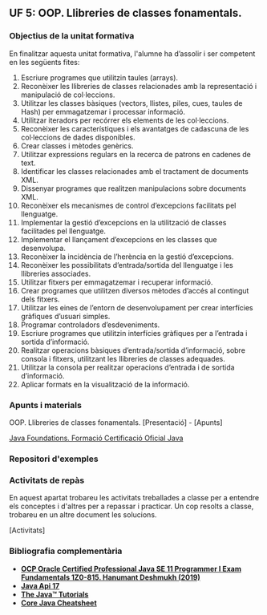 ## UF 5: OOP. Llibreries de classes fonamentals.

### Objectius de la unitat formativa

En finalitzar aquesta unitat formativa, l'alumne ha d’assolir i ser competent en les següents fites:

1. Escriure programes que utilitzin taules (arrays).
2. Reconèixer les llibreries de classes relacionades amb la representació i manipulació de col·leccions.
3. Utilitzar les classes bàsiques (vectors, llistes, piles, cues, taules de Hash) per emmagatzemar i processar informació.
4. Utilitzar iteradors per recórrer els elements de les col·leccions.
5. Reconèixer les característiques i els avantatges de cadascuna de les col·leccions de dades disponibles.
6. Crear classes i mètodes genèrics.
7. Utilitzar expressions regulars en la recerca de patrons en cadenes de text.
8. Identificar les classes relacionades amb el tractament de documents XML.
9. Dissenyar programes que realitzen manipulacions sobre documents XML.
10. Reconèixer els mecanismes de control d’excepcions facilitats pel llenguatge.
11. Implementar la gestió d’excepcions en la utilització de classes facilitades pel llenguatge.
12. Implementar el llançament d’excepcions en les classes que desenvolupa.
13. Reconèixer la incidència de l’herència en la gestió d’excepcions.
14. Reconèixer les possibilitats d’entrada/sortida del llenguatge i les llibreries associades.
15. Utilitzar fitxers per emmagatzemar i recuperar informació.
16. Crear programes que utilitzen diversos mètodes d’accés al contingut dels fitxers.
17. Utilitzar les eines de l’entorn de desenvolupament per crear interfícies gràfiques d’usuari simples.
18. Programar controladors d’esdeveniments.
19. Escriure programes que utilitzin interfícies gràfiques per a l’entrada i sortida d’informació.
20. Realitzar operacions bàsiques d’entrada/sortida d’informació, sobre consola i fitxers, utilitzant les llibreries de classes adequades.
21. Utilitzar la consola per realitzar operacions d’entrada i de sortida d’informació.
22. Aplicar formats en la visualització de la informació.


### Apunts i materials

OOP. Llibreries de classes fonamentals. [Presentació] - [Apunts]

[Java Foundations. Formació Certificació Oficial Java](https://drive.google.com/drive/folders/1smC7RHjftFEQNeMSLiX1TzjSTkUOWLkH?usp=share_link)

### Repositori d'exemples


### Activitats de repàs

En aquest apartat trobareu les activitats treballades a classe per a entendre els conceptes i d'altres per a repassar i practicar. Un cop resolts a classe, trobareu en un altre document les solucions.

[Activitats]

### Bibliografia complementària

- [**OCP Oracle Certified Professional Java SE 11 Programmer I Exam Fundamentals 1Z0-815. Hanumant Deshmukh (2019)**](https://www.amazon.es/gp/product/1086955811)
- [**Java Api 17**](https://docs.oracle.com/en/java/javase/17/docs/api/)
- [**The Java™ Tutorials**](https://docs.oracle.com/javase/tutorial/java/nutsandbolts/index.html)
- [**Core Java Cheatsheet**](https://drive.google.com/file/d/1b6eTYzY9RvU4YWNFDI4NZrh_QKVWEMIe/view?usp=share_link)
